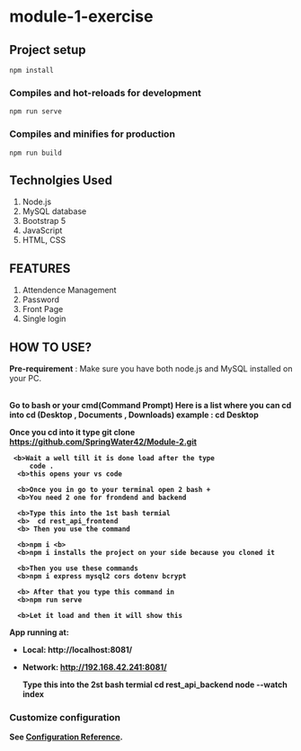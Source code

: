 # module-1-exercise

## Project setup
```
npm install
```

### Compiles and hot-reloads for development
```
npm run serve
```

### Compiles and minifies for production
```
npm run build
```


## Technolgies Used
  1. Node.js
  2. MySQL database
  3. Bootstrap 5
  4. JavaScript
  5. HTML, CSS

## FEATURES
  1. Attendence Management
  2. Password 
  3. Front Page
  4. Single login

  ## HOW TO USE?
  <b>Pre-requirement</b> : Make sure you have both node.js and MySQL installed on your PC.<br><br>
   
  <b>Go to bash or your cmd(Command Prompt)
  <b> Here is a list where you can cd into 
   cd (Desktop , Documents , Downloads)
   example :   cd Desktop

   <b>Once you cd into it type
     git clone https://github.com/SpringWater42/Module-2.git

     <b>Wait a well till it is done load after the type
         code .     
      <b>this opens your vs code

      <b>Once you in go to your terminal open 2 bash +
      <b>You need 2 one for frondend and backend

      <b>Type this into the 1st bash termial 
      <b>  cd rest_api_frontend
      <b> Then you use the command

      <b>npm i <b>
      <b>npm i installs the project on your side because you cloned it

      <b>Then you use these commands
      <b>npm i express mysql2 cors dotenv bcrypt 

      <b> After that you type this command in 
      <b>npm run serve

      <b>Let it load and then it will show this

 <b> App running at:
  - Local:   http://localhost:8081/
  - Network: http://192.168.42.241:8081/  <b>


      <b>Type this into the 2st bash termial 
      <b>  cd rest_api_backend
      <b>  node --watch index 



### Customize configuration
See [Configuration Reference](https://cli.vuejs.org/config/).

